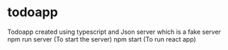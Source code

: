 # todoapp
Todoapp created using typescript and Json server which is a fake server 
npm run server (To start the server)
npm start (To run react app)
